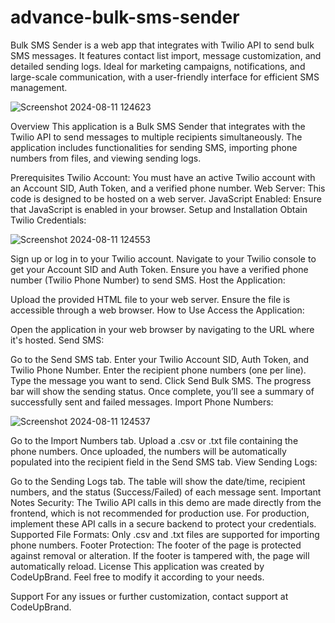 # advance-bulk-sms-sender
Bulk SMS Sender is a web app that integrates with Twilio API to send bulk SMS messages. It features contact list import, message customization, and detailed sending logs. Ideal for marketing campaigns, notifications, and large-scale communication, with a user-friendly interface for efficient SMS management.

![Screenshot 2024-08-11 124623](https://github.com/user-attachments/assets/c17f087f-2780-4124-b2fc-b30cc16238ba)


Overview
This application is a Bulk SMS Sender that integrates with the Twilio API to send messages to multiple recipients simultaneously. The application includes functionalities for sending SMS, importing phone numbers from files, and viewing sending logs.

Prerequisites
Twilio Account: You must have an active Twilio account with an Account SID, Auth Token, and a verified phone number.
Web Server: This code is designed to be hosted on a web server.
JavaScript Enabled: Ensure that JavaScript is enabled in your browser.
Setup and Installation
Obtain Twilio Credentials:

![Screenshot 2024-08-11 124553](https://github.com/user-attachments/assets/83b53fa3-75ac-47d2-8a16-e2c10e7840e9)

Sign up or log in to your Twilio account.
Navigate to your Twilio console to get your Account SID and Auth Token.
Ensure you have a verified phone number (Twilio Phone Number) to send SMS.
Host the Application:

Upload the provided HTML file to your web server.
Ensure the file is accessible through a web browser.
How to Use
Access the Application:

Open the application in your web browser by navigating to the URL where it's hosted.
Send SMS:

Go to the Send SMS tab.
Enter your Twilio Account SID, Auth Token, and Twilio Phone Number.
Enter the recipient phone numbers (one per line).
Type the message you want to send.
Click Send Bulk SMS.
The progress bar will show the sending status. Once complete, you’ll see a summary of successfully sent and failed messages.
Import Phone Numbers:


![Screenshot 2024-08-11 124537](https://github.com/user-attachments/assets/a0b80901-8bdd-4361-ab22-a6ee80178fd4)

Go to the Import Numbers tab.
Upload a .csv or .txt file containing the phone numbers.
Once uploaded, the numbers will be automatically populated into the recipient field in the Send SMS tab.
View Sending Logs:

Go to the Sending Logs tab.
The table will show the date/time, recipient numbers, and the status (Success/Failed) of each message sent.
Important Notes
Security: The Twilio API calls in this demo are made directly from the frontend, which is not recommended for production use. For production, implement these API calls in a secure backend to protect your credentials.
Supported File Formats: Only .csv and .txt files are supported for importing phone numbers.
Footer Protection: The footer of the page is protected against removal or alteration. If the footer is tampered with, the page will automatically reload.
License
This application was created by CodeUpBrand. Feel free to modify it according to your needs.

Support
For any issues or further customization, contact support at CodeUpBrand.

